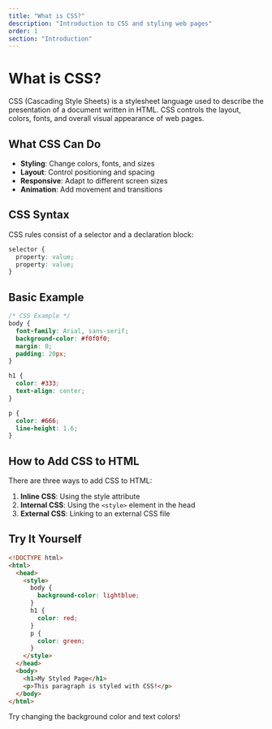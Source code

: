 ```yaml
---
title: "What is CSS?"
description: "Introduction to CSS and styling web pages"
order: 1
section: "Introduction"
---
```


# What is CSS?

CSS (Cascading Style Sheets) is a stylesheet language used to describe the presentation of a document written in HTML. CSS controls the layout, colors, fonts, and overall visual appearance of web pages.

## What CSS Can Do

- **Styling**: Change colors, fonts, and sizes
- **Layout**: Control positioning and spacing
- **Responsive**: Adapt to different screen sizes
- **Animation**: Add movement and transitions

## CSS Syntax

CSS rules consist of a selector and a declaration block:

```css
selector {
  property: value;
  property: value;
}
```

## Basic Example

```css
/* CSS Example */
body {
  font-family: Arial, sans-serif;
  background-color: #f0f0f0;
  margin: 0;
  padding: 20px;
}

h1 {
  color: #333;
  text-align: center;
}

p {
  color: #666;
  line-height: 1.6;
}
```

## How to Add CSS to HTML

There are three ways to add CSS to HTML:

1. **Inline CSS**: Using the style attribute
2. **Internal CSS**: Using the `<style>` element in the head
3. **External CSS**: Linking to an external CSS file

## Try It Yourself

```html
<!DOCTYPE html>
<html>
  <head>
    <style>
      body {
        background-color: lightblue;
      }
      h1 {
        color: red;
      }
      p {
        color: green;
      }
    </style>
  </head>
  <body>
    <h1>My Styled Page</h1>
    <p>This paragraph is styled with CSS!</p>
  </body>
</html>
```

Try changing the background color and text colors!

